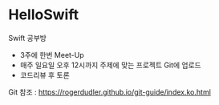 # HelloSwift
Swift 공부방

* 3주에 한번  Meet-Up
* 매주 일요일 오후 12시까지 주제에 맞는 프로젝트 Git에 업로드
* 코드리뷰 후 토론

Git 참조 : https://rogerdudler.github.io/git-guide/index.ko.html
